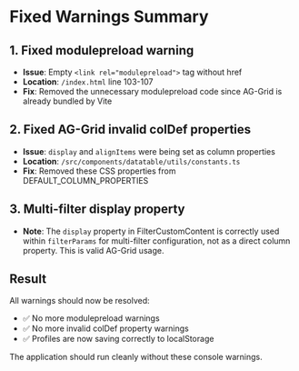 # Fixed Warnings Summary

## 1. Fixed modulepreload warning
- **Issue**: Empty `<link rel="modulepreload">` tag without href
- **Location**: `/index.html` line 103-107
- **Fix**: Removed the unnecessary modulepreload code since AG-Grid is already bundled by Vite

## 2. Fixed AG-Grid invalid colDef properties
- **Issue**: `display` and `alignItems` were being set as column properties
- **Location**: `/src/components/datatable/utils/constants.ts`
- **Fix**: Removed these CSS properties from DEFAULT_COLUMN_PROPERTIES

## 3. Multi-filter display property
- **Note**: The `display` property in FilterCustomContent is correctly used within `filterParams` for multi-filter configuration, not as a direct column property. This is valid AG-Grid usage.

## Result
All warnings should now be resolved:
- ✅ No more modulepreload warnings
- ✅ No more invalid colDef property warnings
- ✅ Profiles are now saving correctly to localStorage

The application should run cleanly without these console warnings.